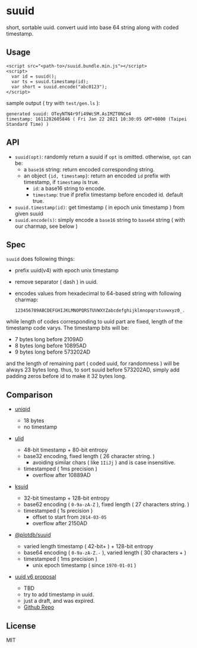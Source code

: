 # suuid

short, sortable uuid. convert uuid into base 64 string along with coded timestamp.



## Usage

    <script src="<path-to>/suuid.bundle.min.js"></script>
    <script>
      var id = suuid();
      var ts = suuid.timestamp(id);
      var short = suuid.encode("abc0123");
    </script>

sample output ( try with `test/gen.ls` ):

    generated suuid: OTeyNTN4r9fi49Wc5M.AsIMZT0NCe4
    timestamp: 1611282605846 ( Fri Jan 22 2021 10:30:05 GMT+0800 (Taipei Standard Time) )


## API

 - `suuid(opt)`: randomly return a suuid if `opt` is omitted. otherwise, `opt` can be:
   - a `base16` string: return encoded corresponding string.
   - an object `{id, timestamp}`: return an encoded `id` prefix with timestamp, if `timestamp` is true.
     - `id`: a base16 string to encode.
     - `timestamp`: true if prefix timestamp before encoded id. default true.
 - `suuid.timestamp(id)`: get timestamp ( in epoch unix timestamp ) from given suuid
 - `suuid.encode(s)`: simply encode a `base16` string to `base64` string ( with our charmap, see below )


## Spec

`suuid` does following things:

 - prefix uuid(v4) with epoch unix timestamp
 - remove separator ( dash ) in uuid.
 - encodes values from hexadecimal to 64-based string with following charmap:

    `123456789ABCDEFGHIJKLMNOPQRSTUVWXYZabcdefghijklmnopqrstuvwxyz0_.`

while length of codes corresponding to uuid part are fixed, length of the timestamp code varys. The timestamp bits will be:

 - 7 bytes long before 2109AD
 - 8 bytes long before 10895AD
 - 9 bytes long before 573202AD

and the length of remaining part ( coded uuid, for randomness ) will be always 23 bytes long. thus, to sort suuid before 573202AD, simply add padding zeros before id to make it 32 bytes long.


## Comparison

 - [uniqid](https://github.com/adamhalasz/uniqid)
   - 18 bytes
   - no timestamp

 - [ulid](https://github.com/ulid/spec)
   - 48-bit timestamp + 80-bit entropy
   - base32 encoding, fixed length ( 26 character string. )
     - avoiding similar chars ( like `1IiJj` ) and is case insensitive.
   - timestamped ( 1ms precision )
     - overflow after 10889AD

 - [ksuid](https://github.com/segmentio/ksuid)
   - 32-bit timestamp + 128-bit entropy
   - base62 encoding ( `0-9a-zA-Z` ), fixed length ( 27 characters string. )
   - timestamped ( 1s precision )
     - offset to start from `2014-03-05`
     - overflow after 2150AD

 - [@plotdb/suuid](https://github.com/plotdb/suuid)
   - varied length timestamp ( 42-bit+ ) + 128-bit entropy
   - base64 encoding ( `0-9a-zA-Z.-` ), varied length ( 30 characters + )
   - timestamped ( 1ms precision )
     - unix epoch timestamp ( since `1970-01-01` )

 - [uuid v6 proposal](http://gh.peabody.io/uuidv6/)
   - TBD
   - try to add timestamp in uuid.
   - just a draft, and was expired.
   - [Github Repo](https://github.com/uuid6/uuid6-ietf-draft)


## License

MIT

